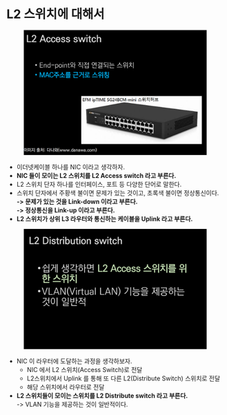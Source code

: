 # L2 스위치에 대해서

<figure><img src="../../../../../.gitbook/assets/image (12) (1).png" alt=""><figcaption></figcaption></figure>

* 이더넷케이블 하나를 NIC 이라고 생각하자.
* **NIC 들이 모이는 L2 스위치를 L2 Access switch 라고 부른다.**
* L2 스위치 단자 하나를 인터페이스, 포트 등 다양한 단어로 말한다.
* 스위치 단자에서 주황색 불이면 문제가 있는 것이고, 초록색 불이면 정상통신이다.\
  **-> 문제가 있는 것을 Link-down 이라고 부른다.**\
  **-> 정상통신을 Link-up 이라고 부른다.**
* **L2 스위치가 상위 L3 라우터와 통신하는 케이블을 Uplink 라고 부른다.**

<figure><img src="../../../../../.gitbook/assets/image (13) (1).png" alt=""><figcaption></figcaption></figure>

* NIC 이 라우터에 도달하는 과정을 생각하보자.
  * NIC 에서 L2 스위치(Access Switch)로 전달
  * L2스위치에서 Uplink 를 통해 또 다른 L2(Distribute Switch) 스위치로 전달
  * 해당 스위치에서 라우터로 전달
* **L2 스위치들이 모이는 스위치를 L2 Distribute switch 라고 부른다.**\
  \-> VLAN 기능을 제공하는 것이 일반적이다.
